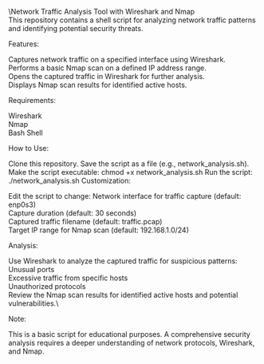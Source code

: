 \Network Traffic Analysis Tool with Wireshark and Nmap\
This repository contains a shell script for analyzing network traffic patterns and identifying potential security threats.

Features:

Captures network traffic on a specified interface using Wireshark.\
Performs a basic Nmap scan on a defined IP address range.\
Opens the captured traffic in Wireshark for further analysis.\
Displays Nmap scan results for identified active hosts.

Requirements:

Wireshark\
Nmap\
Bash Shell

How to Use:

Clone this repository.
Save the script as a file (e.g., network_analysis.sh).
Make the script executable: chmod +x network_analysis.sh
Run the script: ./network_analysis.sh
Customization:

Edit the script to change:
Network interface for traffic capture (default: enp0s3)\
Capture duration (default: 30 seconds)\
Captured traffic filename (default: traffic.pcap)\
Target IP range for Nmap scan (default: 192.168.1.0/24)

Analysis:

Use Wireshark to analyze the captured traffic for suspicious patterns:\
Unusual ports\
Excessive traffic from specific hosts\
Unauthorized protocols\
Review the Nmap scan results for identified active hosts and potential vulnerabilities.\

Note:

This is a basic script for educational purposes. A comprehensive security analysis requires a deeper understanding of network protocols, Wireshark, and Nmap.

